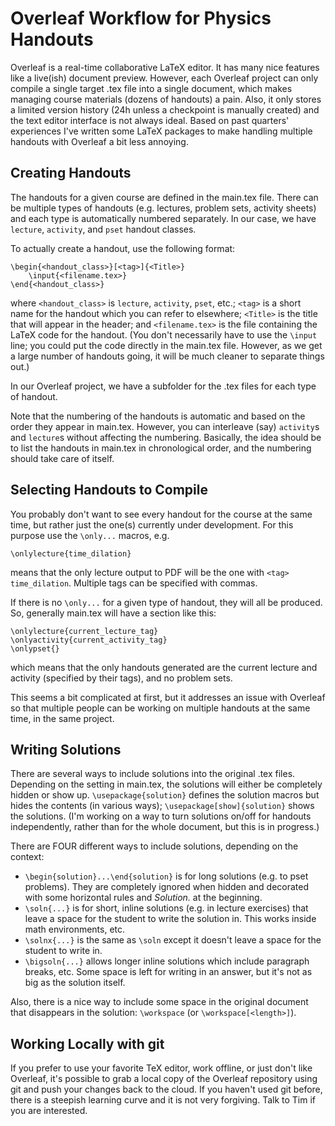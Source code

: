 Overleaf Workflow for Physics Handouts
======================================

Overleaf is a real-time collaborative LaTeX editor.
It has many nice features like a live(ish) document preview.
However, each Overleaf project can only compile a single target .tex file into a single document, which makes managing course materials (dozens of handouts) a pain.
Also, it only stores a limited version history (24h unless a checkpoint is manually created) and the text editor interface is not always ideal.
Based on past quarters' experiences I've written some LaTeX packages to make handling multiple handouts with Overleaf a bit less annoying.

Creating Handouts
-----------------

The handouts for a given course are defined in the main.tex file.
There can be multiple types of handouts (e.g. lectures, problem sets, activity sheets) and each type is automatically numbered separately.
In our case, we have `lecture`, `activity`, and `pset` handout classes.

To actually create a handout, use the following format:

    \begin{<handout_class>}[<tag>]{<Title>}
        \input{<filename.tex>}
	\end{<handout_class>}

where `<handout_class>` is `lecture`, `activity`, `pset`, etc.;
`<tag>` is a short name for the handout which you can refer to elsewhere;
`<Title>` is the title that will appear in the header;
and `<filename.tex>` is the file containing the LaTeX code for the handout.
(You don't necessarily have to use the `\input` line; you could put the code directly in the main.tex file.
However, as we get a large number of handouts going, it will be much cleaner to separate things out.)

In our Overleaf project, we have a subfolder for the .tex files for each type of handout.

Note that the numbering of the handouts is automatic and based on the order they appear in main.tex.
However, you can interleave (say) `activity`s and `lecture`s without affecting the numbering.
Basically, the idea should be to list the handouts in main.tex in chronological order, and the numbering should take care of itself.

Selecting Handouts to Compile
-----------------------------

You probably don't want to see every handout for the course at the same time, but rather just the one(s) currently under development.
For this purpose use the `\only...` macros, e.g.

    \onlylecture{time_dilation}

means that the only lecture output to PDF will be the one with `<tag>` `time_dilation`.
Multiple tags can be specified with commas.

If there is no `\only...` for a given type of handout, they will all be produced. So, generally main.tex will have a section like this:

    \onlylecture{current_lecture_tag}
	\onlyactivity{current_activity_tag}
	\onlypset{}

which means that the only handouts generated are the current lecture and activity (specified by their tags), and no problem sets.

This seems a bit complicated at first, but it addresses an issue with Overleaf so that multiple people can be working on multiple handouts at the same time, in the same project.

Writing Solutions
-----------------

There are several ways to include solutions into the original .tex files.
Depending on the setting in main.tex, the solutions will either be completely hidden or show up.
`\usepackage{solution}` defines the solution macros but hides the contents (in various ways);
`\usepackage[show]{solution}` shows the solutions.
(I'm working on a way to turn solutions on/off for handouts independently, rather than for the whole document, but this is in progress.)

There are FOUR different ways to include solutions, depending on the context:

* `\begin{solution}...\end{solution}` is for long solutions (e.g. to pset problems).
  They are completely ignored when hidden and decorated with some horizontal rules and *Solution.* at the beginning.
* `\soln{...}` is for short, inline solutions (e.g. in lecture exercises) that leave a space for the student to write the solution in.
  This works inside math environments, etc.
* `\solnx{...}` is the same as `\soln` except it doesn't leave a space for the student to write in.
* `\bigsoln{...}` allows longer inline solutions which include paragraph breaks, etc.
  Some space is left for writing in an answer, but it's not as big as the solution itself.

Also, there is a nice way to include some space in the original document that disappears in the solution: `\workspace` (or `\workspace[<length>]`).

Working Locally with git
------------------------

If you prefer to use your favorite TeX editor, work offline, or just don't like Overleaf, it's possible to grab a local copy of the Overleaf repository using git and push your changes back to the cloud.
If you haven't used git before, there is a steepish learning curve and it is not very forgiving.
Talk to Tim if you are interested.